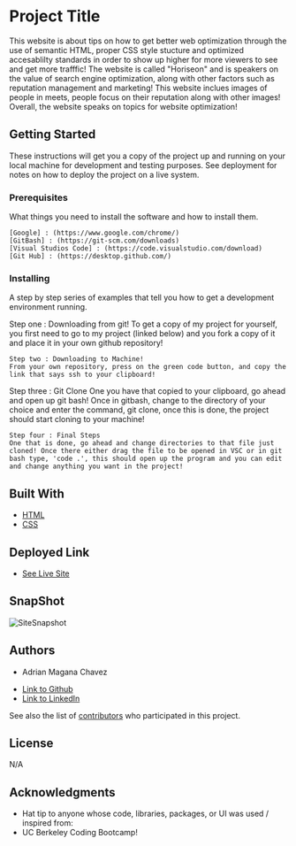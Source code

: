 # Project Title
This website is about tips on how to get better web optimization through the use of semantic HTML, proper CSS style stucture and optimized accesablilty standards in order to show up higher for more viewers to see and get more trafffic! The website is called "Horiseon" and is speakers on the value of search engine optimization, along with other factors such as reputation management and marketing! This website inclues images of people in meets, people focus on their reputation along with other images! Overall, the website speaks on topics for website optimization!

## Getting Started

These instructions will get you a copy of the project up and running on your local machine for development and testing purposes. See deployment for notes on how to deploy the project on a live system.

### Prerequisites

What things you need to install the software and how to install them.

```
[Google] : (https://www.google.com/chrome/)
[GitBash] : (https://git-scm.com/downloads)
[Visual Studios Code] : (https://code.visualstudio.com/download)
[Git Hub] : (https://desktop.github.com/)
```

### Installing

A step by step series of examples that tell you how to get a development environment running.

Step one : Downloading from git!
To get a copy of my project for yourself, you first need to go to my project (linked below) and you fork a copy of it and place it in your own github repository!
```
Step two : Downloading to Machine!
From your own repository, press on the green code button, and copy the link that says ssh to your clipboard!
```

Step three : Git Clone
One you have that copied to your clipboard, go ahead and open up git bash! Once in gitbash, change to the directory of your choice and enter the command, git clone, once this is done, the project should start cloning to your machine!
```
Step four : Final Steps
One that is done, go ahead and change directories to that file just cloned! Once there either drag the file to be opened in VSC or in git bash type, 'code .', this should open up the program and you can edit and change anything you want in the project!
```

## Built With

* [HTML](https://developer.mozilla.org/en-US/docs/Web/HTML)
* [CSS](https://developer.mozilla.org/en-US/docs/Web/CSS)

## Deployed Link

* [See Live Site](https://shamika69.github.io/code-refractor/)

## SnapShot

![SiteSnapshot](https://www.linkpicture.com/q/snap-shot-1.png)


## Authors

* Adrian Magana Chavez 


- [Link to Github](https://github.com/shamika69)
- [Link to LinkedIn](https://www.linkedin.com/in/adrian-magana-7a7557220/)

See also the list of [contributors](https://github.com/shamika69/code-refractor) who participated in this project.

## License

N/A

## Acknowledgments

* Hat tip to anyone whose code, libraries, packages, or UI was used  / inspired from:
* UC Berkeley Coding Bootcamp!
